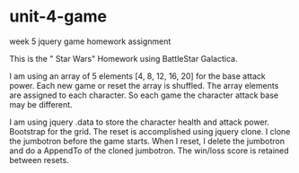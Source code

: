 # unit-4-game
week 5  jquery game homework assignment


This is the  " Star Wars" Homework using BattleStar Galactica.

I am using an array of  5 elements [4, 8, 12, 16, 20] for the base attack power. Each new game or reset the array is shuffled. The array elements are assigned to each character. So each game the character attack base may be different.

I am using   jquery .data to store the character health and attack power. Bootstrap for the grid. 
The reset is accomplished using jquery clone. I clone the jumbotron before the game starts. When I reset, I delete the jumbotron and do a AppendTo of the cloned jumbotron. The win/loss score is retained between resets. 

